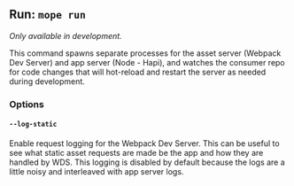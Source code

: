 ## Run: `mope run`

_Only available in development._

This command spawns separate processes for the asset server (Webpack Dev Server)
and app server (Node - Hapi), and watches the consumer repo for code changes
that will hot-reload and restart the server as needed during development.

### Options

#### `--log-static`

Enable request logging for the Webpack Dev Server. This can be useful to see
what static asset requests are made be the app and how they are handled by WDS.
This logging is disabled by default because the logs are a little noisy and
interleaved with app server logs.
